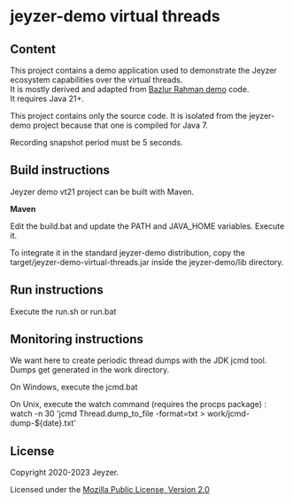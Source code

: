 # jeyzer-demo virtual threads

Content
------------------
This project contains a demo application used to demonstrate the Jeyzer ecosystem capabilities over the virtual threads.  
It is mostly derived and adapted from [Bazlur Rahman demo](https://github.com/rokon12/project-loom-slides-and-demo-code) code.  
It requires Java 21+.

This project contains only the source code.
It is isolated from the jeyzer-demo project because that one is compiled for Java 7.

Recording snapshot period must be 5 seconds.


Build instructions
------------------

Jeyzer demo vt21 project can be built with Maven.


**Maven**

Edit the build.bat and update the PATH and JAVA_HOME variables.
Execute it.

To integrate it in the standard jeyzer-demo distribution, copy the target/jeyzer-demo-virtual-threads.jar inside the jeyzer-demo/lib directory.



Run instructions
------------------

Execute the run.sh or run.bat


Monitoring instructions
-----------------------

We want here to create periodic thread dumps with the JDK jcmd tool.
Dumps get generated in the work directory.

On Windows, execute the jcmd.bat

On Unix, execute the watch command (requires the procps package) : 
watch -n 30 'jcmd Thread.dump_to_file -format=txt > work/jcmd-dump-${date}.txt'

     
License
-------

Copyright 2020-2023 Jeyzer.

Licensed under the [Mozilla Public License, Version 2.0](https://www.mozilla.org/media/MPL/2.0/index.815ca599c9df.txt)

